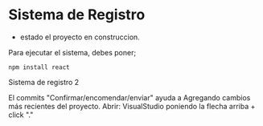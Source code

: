 <h1> Sistema de Registro </h1>

- estado el proyecto en construccion.

Para ejecutar el sistema, debes poner;

````npm install react````

Sistema de registro 2


El commits "Confirmar/encomendar/enviar" ayuda a Agregando cambios más recientes del proyecto. 
Abrir: VisualStudio poniendo la flecha arriba + click "."
